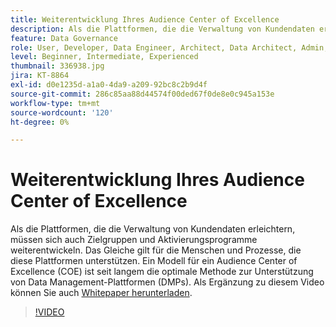 ```yaml
---
title: Weiterentwicklung Ihres Audience Center of Excellence
description: Als die Plattformen, die die Verwaltung von Kundendaten erleichtern, müssen sich auch Zielgruppen und Aktivierungsprogramme weiterentwickeln. Das Gleiche gilt für die Menschen und Prozesse, die diese Plattformen unterstützen. Ein Modell für ein Audience Center of Excellence (COE) ist seit langem die optimale Methode zur Unterstützung von Data Management-Plattformen (DMPs).
feature: Data Governance
role: User, Developer, Data Engineer, Architect, Data Architect, Admin, Leader
level: Beginner, Intermediate, Experienced
thumbnail: 336938.jpg
jira: KT-8864
exl-id: d0e1235d-a1a0-4da9-a209-92bc8c2b9d4f
source-git-commit: 286c85aa88d44574f00ded67f0de8e0c945a153e
workflow-type: tm+mt
source-wordcount: '120'
ht-degree: 0%

---
```


# Weiterentwicklung Ihres Audience Center of Excellence

Als die Plattformen, die die Verwaltung von Kundendaten erleichtern, müssen sich auch Zielgruppen und Aktivierungsprogramme weiterentwickeln. Das Gleiche gilt für die Menschen und Prozesse, die diese Plattformen unterstützen. Ein Modell für ein Audience Center of Excellence (COE) ist seit langem die optimale Methode zur Unterstützung von Data Management-Plattformen (DMPs). Als Ergänzung zu diesem Video können Sie auch [Whitepaper herunterladen](assets/whitepaper-evolving-the-audience-center-of-excellence.pdf).

>[!VIDEO](https://video.tv.adobe.com/v/336938/?learn=on&enablevpops)

